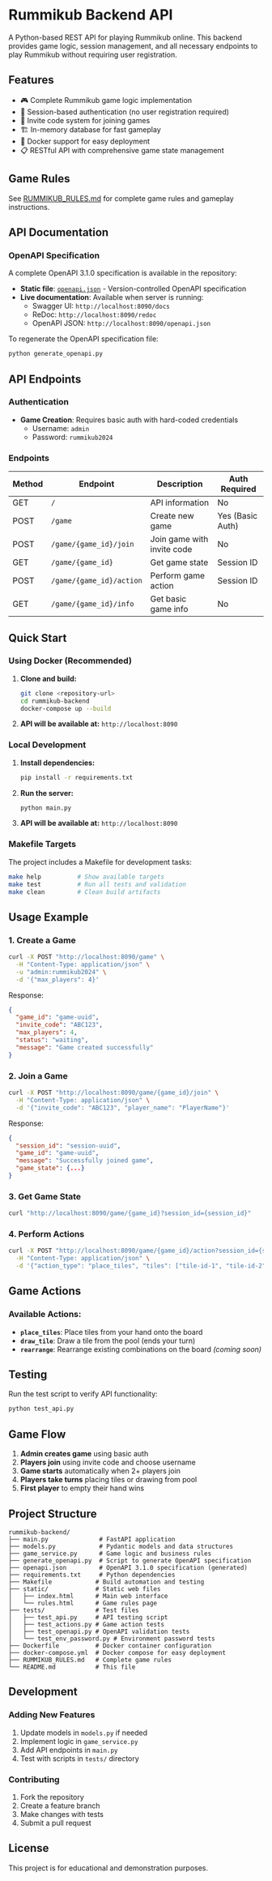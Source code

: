 # Rummikub Backend API

A Python-based REST API for playing Rummikub online. This backend provides game logic, session management, and all necessary endpoints to play Rummikub without requiring user registration.

## Features

- 🎮 Complete Rummikub game logic implementation
- 🔐 Session-based authentication (no user registration required)
- 🎫 Invite code system for joining games
- 🏗️ In-memory database for fast gameplay
- 🐳 Docker support for easy deployment
- 📋 RESTful API with comprehensive game state management

## Game Rules

See [RUMMIKUB_RULES.md](RUMMIKUB_RULES.md) for complete game rules and gameplay instructions.

## API Documentation

### OpenAPI Specification
A complete OpenAPI 3.1.0 specification is available in the repository:
- **Static file**: [`openapi.json`](openapi.json) - Version-controlled OpenAPI specification
- **Live documentation**: Available when server is running:
  - Swagger UI: `http://localhost:8090/docs`
  - ReDoc: `http://localhost:8090/redoc`
  - OpenAPI JSON: `http://localhost:8090/openapi.json`

To regenerate the OpenAPI specification file:
```bash
python generate_openapi.py
```

## API Endpoints

### Authentication
- **Game Creation**: Requires basic auth with hard-coded credentials
  - Username: `admin`
  - Password: `rummikub2024`

### Endpoints

| Method | Endpoint | Description | Auth Required |
|--------|----------|-------------|---------------|
| GET | `/` | API information | No |
| POST | `/game` | Create new game | Yes (Basic Auth) |
| POST | `/game/{game_id}/join` | Join game with invite code | No |
| GET | `/game/{game_id}` | Get game state | Session ID |
| POST | `/game/{game_id}/action` | Perform game action | Session ID |
| GET | `/game/{game_id}/info` | Get basic game info | No |

## Quick Start

### Using Docker (Recommended)

1. **Clone and build:**
   ```bash
   git clone <repository-url>
   cd rummikub-backend
   docker-compose up --build
   ```

2. **API will be available at:** `http://localhost:8090`

### Local Development

1. **Install dependencies:**
   ```bash
   pip install -r requirements.txt
   ```

2. **Run the server:**
   ```bash
   python main.py
   ```

3. **API will be available at:** `http://localhost:8090`

### Makefile Targets

The project includes a Makefile for development tasks:

```bash
make help          # Show available targets
make test          # Run all tests and validation
make clean         # Clean build artifacts
```

## Usage Example

### 1. Create a Game
```bash
curl -X POST "http://localhost:8090/game" \
  -H "Content-Type: application/json" \
  -u "admin:rummikub2024" \
  -d '{"max_players": 4}'
```

Response:
```json
{
  "game_id": "game-uuid",
  "invite_code": "ABC123",
  "max_players": 4,
  "status": "waiting",
  "message": "Game created successfully"
}
```

### 2. Join a Game
```bash
curl -X POST "http://localhost:8090/game/{game_id}/join" \
  -H "Content-Type: application/json" \
  -d '{"invite_code": "ABC123", "player_name": "PlayerName"}'
```

Response:
```json
{
  "session_id": "session-uuid",
  "game_id": "game-uuid",
  "message": "Successfully joined game",
  "game_state": {...}
}
```

### 3. Get Game State
```bash
curl "http://localhost:8090/game/{game_id}?session_id={session_id}"
```

### 4. Perform Actions
```bash
curl -X POST "http://localhost:8090/game/{game_id}/action?session_id={session_id}" \
  -H "Content-Type: application/json" \
  -d '{"action_type": "place_tiles", "tiles": ["tile-id-1", "tile-id-2", "tile-id-3"]}'
```

## Game Actions

### Available Actions:
- **`place_tiles`**: Place tiles from your hand onto the board
- **`draw_tile`**: Draw a tile from the pool (ends your turn)
- **`rearrange`**: Rearrange existing combinations on the board *(coming soon)*

## Testing

Run the test script to verify API functionality:

```bash
python test_api.py
```

## Game Flow

1. **Admin creates game** using basic auth
2. **Players join** using invite code and choose username
3. **Game starts** automatically when 2+ players join
4. **Players take turns** placing tiles or drawing from pool
5. **First player** to empty their hand wins

## Project Structure

```
rummikub-backend/
├── main.py              # FastAPI application
├── models.py            # Pydantic models and data structures
├── game_service.py      # Game logic and business rules
├── generate_openapi.py  # Script to generate OpenAPI specification
├── openapi.json         # OpenAPI 3.1.0 specification (generated)
├── requirements.txt     # Python dependencies
├── Makefile            # Build automation and testing
├── static/             # Static web files
│   ├── index.html      # Main web interface
│   └── rules.html      # Game rules page
├── tests/              # Test files
│   ├── test_api.py     # API testing script
│   ├── test_actions.py # Game action tests
│   ├── test_openapi.py # OpenAPI validation tests
│   └── test_env_password.py # Environment password tests
├── Dockerfile          # Docker container configuration
├── docker-compose.yml  # Docker compose for easy deployment
├── RUMMIKUB_RULES.md   # Complete game rules
└── README.md           # This file
```

## Development

### Adding New Features
1. Update models in `models.py` if needed
2. Implement logic in `game_service.py`
3. Add API endpoints in `main.py`
4. Test with scripts in `tests/` directory

### Contributing
1. Fork the repository
2. Create a feature branch
3. Make changes with tests
4. Submit a pull request

## License

This project is for educational and demonstration purposes.
